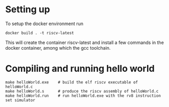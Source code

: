 # Setting up

To setup the docker environment run

```
docker build . -t riscv-latest
```

This will create the container riscv-latest and install a few commands in the
docker container, among which the gcc toolchain.

# Compiling and running hello world 

```
make helloWorld.exe    # build the elf riscv executable of helloWorld.c
make helloWorld.s      # produce the riscv assembly of helloWorld.c
make helloWorld.run    # run helloWorld.exe with the rv8 instruction set simulator
```


